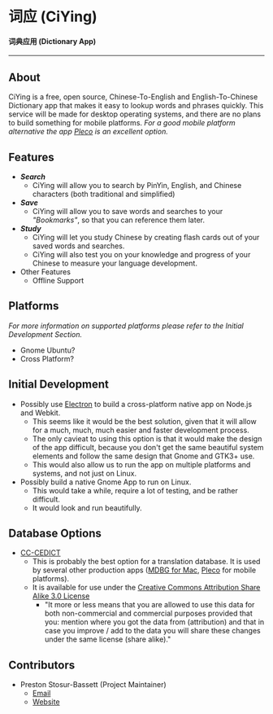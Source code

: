 # __词应__ (CiYing)
#### 词典应用 (Dictionary App)

---

## __About__
CiYing is a free, open source, Chinese-To-English and English-To-Chinese Dictionary app that makes it easy to lookup words and phrases quickly. This service will be made for desktop operating systems, and there are no plans to build something for mobile platforms. _For a good mobile platform alternative the app [Pleco](https://www.pleco.com/) is an excellent option._ 

## __Features__
- ___Search___
    - CiYing will allow you to search by PinYin, English, and Chinese characters (both traditional and simplified)
- ___Save___
    - CiYing will allow you to save words and searches to your _"Bookmarks"_, so that you can reference them later.
- ___Study___
    - CiYing will let you study Chinese by creating flash cards out of your saved words and searches. 
    - CiYing will also test you on your knowledge and progress of your Chinese to measure your language development.
- Other Features
    - Offline Support

## __Platforms__
_For more information on supported platforms please refer to the Initial Development Section._
- Gnome Ubuntu?
- Cross Platform?

## __Initial Development__
- Possibly use [Electron](http://electron.atom.io) to build a cross-platform native app on Node.js and Webkit.
    - This seems like it would be the best solution, given that it will allow for a much, much, much easier and faster development process. 
    - The only cavieat to using this option is that it would make the design of the app difficult, because you don't get the same beautiful system elements and follow the same design that Gnome and GTK3+ use. 
    - This would also allow us to run the app on multiple platforms and systems, and not just on Linux. 
- Possibly build a native Gnome App to run on Linux.
    - This would take a while, require a lot of testing, and be rather difficult.
    - It would look and run beautifully.

## __Database Options__
- [CC-CEDICT](http://www.mdbg.net/chindict/chindict.php?page=cedict)
    - This is probably the best option for a translation database. It is used by several other production apps ([MDBG for Mac](http://www.mdbg.net/chindict/chindict.php?page=chinese_dictionary_mac_osx), [Pleco](http://www.pleco.com0) for mobile platforms). 
    - It is available for use under the [Creative Commons Attribution Share Alike 3.0 License](http://creativecommons.org/licenses/by-sa/3.0/)
        - "It more or less means that you are allowed to use this data for both non-commercial and commercial purposes provided that you: mention where you got the data from (attribution) and that in case you improve / add to the data you will share these changes under the same license (share alike)."

## __Contributors__
- Preston Stosur-Bassett (Project Maintainer)
    - [Email](mailto://preston@stosur.info)
    - [Website](http://www.stosur.info/)


